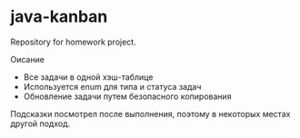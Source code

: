 # java-kanban
Repository for homework project.

Оисание  
 - Все задачи в одной хэш-таблице
 - Используется enum для типа и статуса задач
 - Обновление задачи путем безопасного копирования

Подсказки посмотрел после выполнения, поэтому в некоторых местах другой подход.